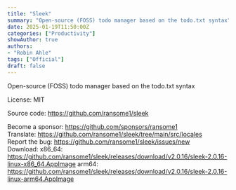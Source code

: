 ```yaml
---
title: "Sleek"
summary: "Open-source (FOSS) todo manager based on the todo.txt syntax"
date: 2025-01-19T11:50:00Z
categories: ["Productivity"]
showAuthor: true
authors:
- "Robin Ahle"
tags: ["Official"]
draft: false
---
```


Open-source (FOSS) todo manager based on the todo.txt syntax

License: MIT

Source code: <https://github.com/ransome1/sleek>

Become a sponsor: <https://github.com/sponsors/ransome1>  
Translate: <https://github.com/ransome1/sleek/tree/main/src/locales>  
Report the bug: <https://github.com/ransome1/sleek/issues/new>  
Download:   x86_64: <https://github.com/ransome1/sleek/releases/download/v2.0.16/sleek-2.0.16-linux-x86_64.AppImage>
arm64: https://github.com/ransome1/sleek/releases/download/v2.0.16/sleek-2.0.16-linux-arm64.AppImage
